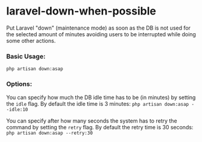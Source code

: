# laravel-down-when-possible

Put Laravel "down" (maintenance mode) as soon as the DB is not used for the selected amount of minutes avoiding users to be interrupted while doing some other actions.

### Basic Usage:

`php artisan down:asap`

### Options:

You can specify how much the DB idle time has to be (in minutes) by setting the `idle` flag. By default the idle time is 3 minutes: `php artisan down:asap --idle:10`

You can specify after how many seconds the system has to retry the command by setting the `retry` flag. By default the retry time is 30 seconds: `php artisan down:asap --retry:30`

